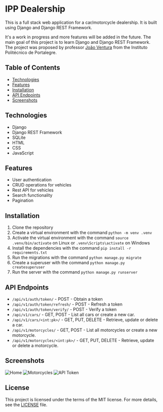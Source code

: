 # IPP Dealership

This is a full stack web application for a car/motorcycle dealership. It is built using Django and Django REST Framework.

It's a work in progress and more features will be added in the future. The main goal of this project is to learn Django and Django REST Framework. The project was proposed by professor [João Ventura](https://github.com/joaoventura) from the Instituto Politécnico de Portalegre.

## Table of Contents

- [Technologies](#technologies)
- [Features](#features)
- [Installation](#installation)
- [API Endpoints](#api-endpoints)
- [Screenshots](#screenshots)

## Technologies

- Django
- Django REST Framework
- SQLite
- HTML
- CSS
- JavaScript

## Features

- User authentication
- CRUD operations for vehicles
- Rest API for vehicles
- Search functionality
- Pagination

## Installation

1. Clone the repository
2. Create a virtual environment with the command `python -m venv .venv`
3. Activate the virtual environment with the command `source .venv/bin/activate` on Linux or `.venv\Scripts\activate` on Windows
4. Install the dependencies with the command `pip install -r requirements.txt`
5. Run the migrations with the command `python manage.py migrate`
6. Create a superuser with the command `python manage.py createsuperuser`
7. Run the server with the command `python manage.py runserver`

## API Endpoints

- `/api/v1/auth/token/` - POST - Obtain a token
- `/api/v1/auth/token/refresh/` - POST - Refresh a token
- `/api/v1/auth/token/verify/` - POST - Verify a token
- `/api/v1/cars/` - GET, POST - List all cars or create a new car.
- `/api/v1/cars/<int:pk>/` - GET, PUT, DELETE - Retrieve, update or delete a car.
- `/api/v1/motorcycles/` - GET, POST - List all motorcycles or create a new motorcycle.
- `/api/v1/motorcycles/<int:pk>/` - GET, PUT, DELETE - Retrieve, update or delete a motorcycle.

## Screenshots

![Home](https://imgur.com/eYMRZEB.png)
![Motorcycles](https://imgur.com/nfhLLJ4.png)
![API Token](https://imgur.com/4t3COKi.png)

## License

This project is licensed under the terms of the MIT license. For more details, see the [LICENSE](LICENSE) file.
